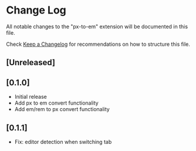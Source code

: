 # Change Log

All notable changes to the "px-to-em" extension will be documented in this file.

Check [Keep a Changelog](http://keepachangelog.com/) for recommendations on how to structure this file.

## [Unreleased]

## [0.1.0]

- Initial release
- Add px to em convert functionality
- Add em/rem to px convert functionality

## [0.1.1]

- Fix: editor detection when switching tab
